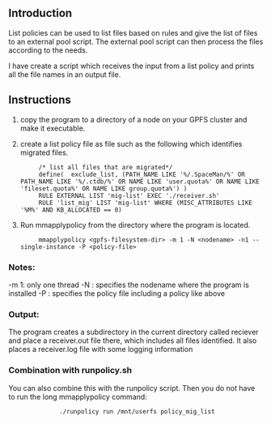
## Introduction

List policies can be used to list files based on rules and give the list of files to an external pool script. The external pool script can then process the files according to the needs.

I have create a script which receives the input from a list policy and prints all the file names in an output file.

## Instructions

1. copy the program to a directory of a node on your GPFS cluster and make it executable.

2. create a list policy file as file such as the following which identifies migrated files.

            /* list all files that are migrated*/
            define(  exclude_list, (PATH_NAME LIKE '%/.SpaceMan/%' OR PATH_NAME LIKE '%/.ctdb/%' OR NAME LIKE 'user.quota%' OR NAME LIKE 'fileset.quota%' OR NAME LIKE group.quota%') )
            RULE EXTERNAL LIST 'mig-list' EXEC './receiver.sh' 
            RULE 'list_mig' LIST 'mig-list' WHERE (MISC_ATTRIBUTES LIKE '%M%' AND KB_ALLOCATED == 0)

3. Run mmapplypolicy from the directory where the program is located.

            mmapplypolicy <gpfs-filesystem-dir> -m 1 -N <nodename> -n1 --single-instance -P <policy-file>

### Notes:
-m 1: only one thread
-N <nodename>: specifies the nodename where the program is installed
-P <policy-file>: specifies the policy file including a policy like above


### Output:
The program creates a subdirectory in the current directory called reciever and place a receiver.out file there, which includes all files identified. It also places a receiver.log file with some logging information

### Combination with runpolicy.sh
You can also combine this with the runpolicy script. Then you do not have to run the long mmapplypolicy command:

                  ./runpolicy run /mnt/userfs policy_mig_list
